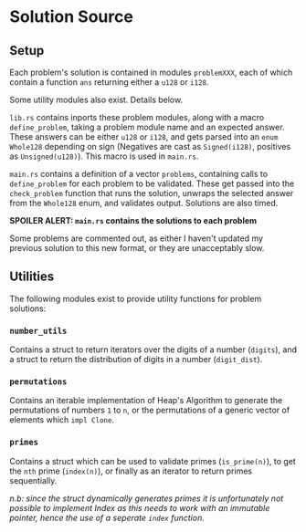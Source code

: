 # Solution Source

## Setup

Each problem's solution is contained in modules `problemXXX`, each of which contain a function `ans` returning either a `u128` or `i128`.

Some utility modules also exist. Details below.

`lib.rs` contains inports these problem modules, along with a macro `define_problem`, taking a problem module name and an expected answer. These answers can be either `u128` or `i128`, and gets parsed into an `enum` `Whole128` depending on sign (Negatives are cast as `Signed(i128)`, positives as `Unsigned(u128)`). This macro is used in `main.rs`.

`main.rs` contains a definition of a vector `problems`, containing calls to `define_problem` for each problem to be validated. These get passed into the `check_problem` function that runs the solution, unwraps the selected answer from the `Whole128` enum, and validates output. Solutions are also timed.

**SPOILER ALERT: `main.rs` contains the solutions to each problem**

Some problems are commented out, as either I haven't updated my previous solution to this new format, or they are unacceptably slow.

## Utilities

The following modules exist to provide utility functions for problem solutions:

### `number_utils`

Contains a struct to return iterators over the digits of a number (`digits`), and a struct to return the distribution of digits in a number (`digit_dist`).

### `permutations`

Contains an iterable implementation of Heap's Algorithm to generate the permutations of numbers `1` to `n`, or the permutations of a generic vector of elements which `impl Clone`.

### `primes`

Contains a struct which can be used to validate primes (`is_prime(n)`), to get the `nth` prime (`index(n)`), or finally as an iterator to return primes sequentially.

*n.b: since the struct dynamically generates primes it is unfortunately not possible to implement Index as this needs to work with an immutable pointer, hence the use of a seperate `index` function.*